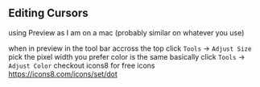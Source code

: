 
Editing Cursors
---
using Preview as I am on a mac (probably similar on whatever you use)

when in preview in the tool bar accross the top
click `Tools` -> `Adjust Size`
pick the pixel width you prefer
color is the same basically
click `Tools` -> `Adjust Color`
checkout icons8 for free icons https://icons8.com/icons/set/dot

